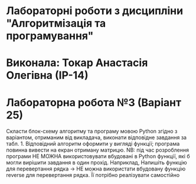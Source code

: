 # Лабораторні роботи з дисципліни "Алгоритмізація та програмування"

# Виконала: Токар Анастасія Олегівна (ІР-14)
# Лабораторна робота №3 (Варіант 25)

Скласти блок-схему алгоритму та програму мовою Python згідно з варіантом, отриманим від викладача, виконати відповідне завдання за табл. 1. Відповідний алгоритм оформити у вигляді функції; програма повинна вивести на екран отриману матрицю. NB: під час розроблення програми НЕ МОЖНА використовувати вбудовані в Python функції, які б могли вирішити завдання в один прохід.  Наприклад, Напишіть функцію для перевертання рядка -> НЕ можна використати вбудовану функцію reverse для перевертання рядка. Її потрібно реалізувати самостійно
